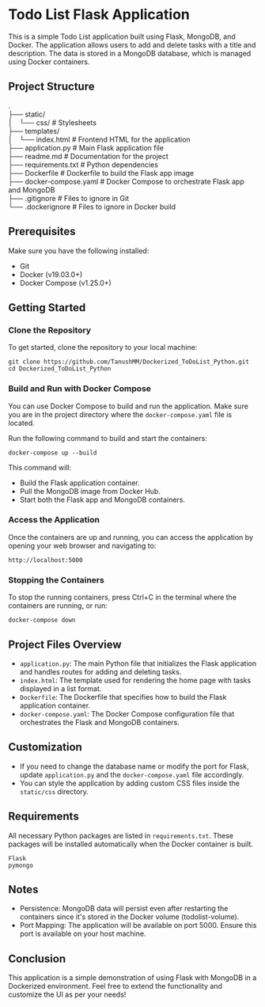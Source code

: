 # Todo List Flask Application

This is a simple Todo List application built using Flask, MongoDB, and Docker. The application allows users to add and delete tasks with a title and description. The data is stored in a MongoDB database, which is managed using Docker containers.

## Project Structure

. <br>
├── static/ <br>
│&emsp;└── css/ # Stylesheets <br>
├── templates/ <br>
│&emsp;└── index.html # Frontend HTML for the application <br>
├── application.py # Main Flask application file <br>
├── readme.md # Documentation for the project <br>
├── requirements.txt # Python dependencies <br>
├── Dockerfile # Dockerfile to build the Flask app image <br>
├── docker-compose.yaml # Docker Compose to orchestrate Flask app and MongoDB <br>
├── .gitignore # Files to ignore in Git <br>
└── .dockerignore # Files to ignore in Docker build <br>

## Prerequisites

Make sure you have the following installed:

- Git
- Docker (v19.03.0+)
- Docker Compose (v1.25.0+)

## Getting Started

### Clone the Repository

To get started, clone the repository to your local machine:

```
git clone https://github.com/TanushMM/Dockerized_ToDoList_Python.git
cd Dockerized_ToDoList_Python

```

### Build and Run with Docker Compose

You can use Docker Compose to build and run the application. Make sure you are in the project directory where the `docker-compose.yaml` file is located.

Run the following command to build and start the containers:

```
docker-compose up --build

```

This command will:

- Build the Flask application container.
- Pull the MongoDB image from Docker Hub.
- Start both the Flask app and MongoDB containers.

### Access the Application

Once the containers are up and running, you can access the application by opening your web browser and navigating to:

```
http://localhost:5000

```

### Stopping the Containers

To stop the running containers, press Ctrl+C in the terminal where the containers are running, or run:

```
docker-compose down

```

## Project Files Overview

- `application.py`: The main Python file that initializes the Flask application and handles routes for adding and deleting tasks.
- `index.html`: The template used for rendering the home page with tasks displayed in a list format.
- `Dockerfile`: The Dockerfile that specifies how to build the Flask application container.
- `docker-compose.yaml`: The Docker Compose configuration file that orchestrates the Flask and MongoDB containers.

## Customization

- If you need to change the database name or modify the port for Flask, update `application.py` and the `docker-compose.yaml` file accordingly.
- You can style the application by adding custom CSS files inside the `static/css` directory.

## Requirements

All necessary Python packages are listed in `requirements.txt`. These packages will be installed automatically when the Docker container is built.

```
Flask
pymongo
```

## Notes

- Persistence: MongoDB data will persist even after restarting the containers since it's stored in the Docker volume (todolist-volume).
- Port Mapping: The application will be available on port 5000. Ensure this port is available on your host machine.

## Conclusion

This application is a simple demonstration of using Flask with MongoDB in a Dockerized environment. Feel free to extend the functionality and customize the UI as per your needs!
